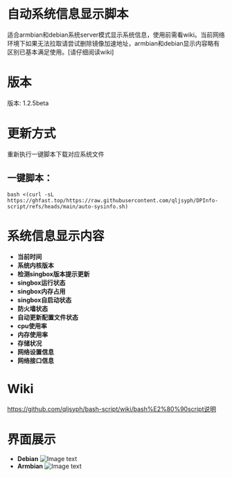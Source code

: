 # 自动系统信息显示脚本
适合armbian和debian系统server模式显示系统信息，使用前需看wiki。当前网络环境下如果无法拉取请尝试删除镜像加速地址，armbian和debian显示内容略有区别已基本满足使用。[请仔细阅读wiki]
# 版本
版本: 1.2.5beta
# 更新方式
重新执行一键脚本下载对应系统文件
## 一键脚本：
```
bash <(curl -sL https://ghfast.top/https://raw.githubusercontent.com/qljsyph/DPInfo-script/refs/heads/main/auto-sysinfo.sh)
```
# 系统信息显示内容
- **当前时间**
- **系统内核版本**
- **检测singbox版本提示更新**
- **singbox运行状态**
- **singbox内存占用**
- **singbox自启动状态**
- **防火墙状态**
- **自动更新配置文件状态**
- **cpu使用率**
- **内存使用率**
- **存储状况**
- **网络设置信息**
- **网络接口信息**
# Wiki
https://github.com/qljsyph/bash-script/wiki/bash%E2%80%90script说明
# 界面展示
- **Debian**
![Image text](https://raw.githubusercontent.com/qljsyph/bash-script/refs/heads/main/picture/1735899502390.jpg)
- **Armbian**
![Image text](https://raw.githubusercontent.com/qljsyph/bash-script/refs/heads/main/picture/1735899414883.jpg)
